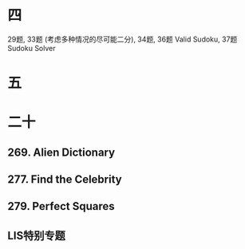 # 四

29题, 33题 (考虑多种情况的尽可能二分), 34题, 36题 Valid Sudoku, 37题 Sudoku Solver

# 五

















# 二十

## 269. Alien Dictionary







## 277. Find the Celebrity





## 279. Perfect Squares







## LIS特别专题

